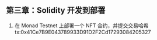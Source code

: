 ## 第三章：Solidity 开发到部署

1. 在 Monad Testnet 上部署一个 NFT 合约，并提交交易哈希  
	tx:0x41Ce7B9E043789933D91D2F2Cd17293084205327

